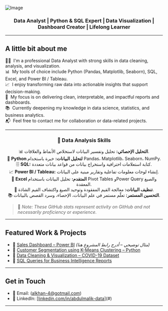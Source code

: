 ![Image](https://github.com/user-attachments/assets/1bf62c22-54dc-4489-a8b5-44d624f8a6c2)

<h3 align="center">Data Analyst | Python & SQL Expert | Data Visualization | Dashboard Creator | Lifelong Learner</h3>

---

## A little bit about me

👨‍💻 &nbsp;I'm a professional Data Analyst with strong skills in data cleaning, analysis, and visualization.  
📊 &nbsp;My tools of choice include Python (Pandas, Matplotlib, Seaborn), SQL, Excel, and Power BI / Tableau.  
📈 &nbsp;I enjoy transforming raw data into actionable insights that support decision-making.  
🎯 &nbsp;My focus is on delivering clean, interpretable, and impactful reports and dashboards.  
📚 &nbsp;Currently deepening my knowledge in data science, statistics, and business analytics.  
📬 &nbsp;Feel free to contact me for collaboration or data-related projects.

---

<h3 align="center">🧠 Data Analysis Skills</h3>

<p align="center">
  📊 <strong>التحليل الإحصائي:</strong> تحليل وتفسير البيانات لاستخلاص الأنماط والعلاقات. <br>
  🐍 <strong>Python لتحليل البيانات:</strong> خبرة باستخدام Pandas، Matplotlib، Seaborn، NumPy. <br>
  🗄️ <strong>SQL:</strong> كتابة استعلامات احترافية واستخراج بيانات من قواعد بيانات متعددة. <br>
  📈 <strong>Power BI / Tableau:</strong> إنشاء لوحات معلومات تفاعلية وتقارير مبنية على البيانات. <br>
  📂 <strong>Excel المتقدم:</strong> تحليل البيانات باستخدام Pivot Tables وPower Query والصيغ المعقدة. <br>
  🧹 <strong>تنظيف البيانات:</strong> معالجة القيم المفقودة وتوحيد الصيغ واكتشاف القيم الشاذة. <br>
  📚 <strong>التحسين المستمر:</strong> تعلّم مستمر في علم البيانات، الإحصاء، وسرد القصص بالبيانات. <br>
</p>


> 🔹 *Note: These GitHub stats represent activity on GitHub and not necessarily proficiency or experience.*

---

## Featured Work & Projects

- 📌 [Sales Dashboard – Power BI](#) *(مثال توضيحي – أدرج رابط المشروع هنا)*  
- 📌 [Customer Segmentation using K-Means Clustering – Python](#)  
- 📌 [Data Cleaning & Visualization – COVID-19 Dataset](#)  
- 📌 [SQL Queries for Business Intelligence Reports](#)  

---

## Get in Touch

- 📧 Email: (alkhan-4@gotmail.com)  
- 💼 LinkedIn: [[linkedin.com/in/abdulmalik-data](https://www.linkedin.com/analytics/profile-views/)](#)  
  

---
